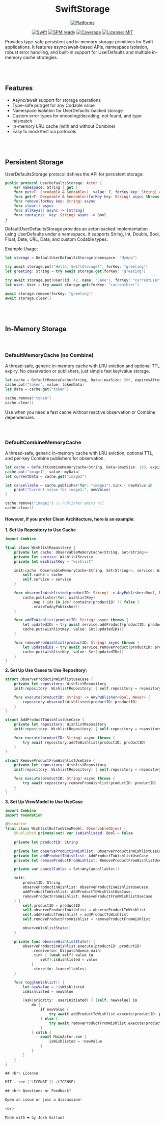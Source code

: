 <div align="center">

<h1>SwiftStorage</h1>

[![Platforms](https://img.shields.io/badge/Platforms-iOS%2016%2B%20%7C%20iPadOS%2016%2B%20%7C%20macOS%2013%2B%20%7C%20watchOS%209%2B%20%7C%20tvOS%2016%2B%20%7C%20visionOS%201%2B-blue.svg?style=flat)](#requirements)
<br>

[![Swift](https://img.shields.io/badge/Swift-5.9%2B-orange.svg?style=flat)](https://swift.org)
[![SPM ready](https://img.shields.io/badge/SPM-ready-brightgreen.svg?style=flat-square)](https://swift.org/package-manager/)
[![Coverage](https://img.shields.io/badge/Coverage-99.1%25-brightgreen.svg?style=flat)](#)
[![License: MIT](https://img.shields.io/badge/License-MIT-yellow.svg)](./LICENSE)

</div>

Provides type-safe persistent and in-memory storage primitives for Swift applications. It features async/await-based APIs, namespace isolation, robust error handling, and built-in support for UserDefaults and multiple in-memory cache strategies.

## <br><br> Features

- Async/await support for storage operations
- Type-safe put/get for any Codable value
- Namespace isolation for UserDefaults-backed storage
- Custom error types for encoding/decoding, not found, and type mismatch
- In-memory LRU cache (with and without Combine)
- Easy to mock/test via protocols

## <br><br> Persistent Storage

UserDefaultsStorage protocol defines the API for persistent storage:

```Swift
public protocol UserDefaultsStorage: Actor {
    var namespace: String { get }
    func put<T: Encodable & Sendable>(_ value: T, forKey key: String) async throws
    func get<T: Decodable & Sendable>(forKey key: String) async throws -> T
    func remove(forKey key: String) async
    func clear() async
    func allKeys() async -> [String]
    func contains(_ key: String) async -> Bool
}
```

DefaultUserDefaultsStorage provides an actor-backed implementation using UserDefaults under a namespace. It supports String, Int, Double, Bool, Float, Date, URL, Data, and custom Codable types.

Example Usage:

```Swift
let storage = DefaultUserDefaultsStorage(namespace: "MyApp")

try await storage.put("Hello, SwiftStorage!", forKey: "greeting")
let greeting: String = try await storage.get(forKey: "greeting")

try await storage.put(User(id: 42, name: "Jane"), forKey: "currentUser")
let user: User = try await storage.get(forKey: "currentUser")

await storage.remove(forKey: "greeting")
await storage.clear()
```

## <br><br> In-Memory Storage

### <br><br> DefaultMemoryCache (no Combine)

A thread-safe, generic in-memory cache with LRU eviction and optional TTL expiry. No observation or publishers, just simple fast key/value storage.

```Swift
let cache = DefaultMemoryCache<String, Data>(maxSize: 200, expiresAfter: 30)
cache.put("token", value: tokenData)
let data = cache.get("token")

cache.remove("token")
cache.clear()
```

Use when you need a fast cache without reactive observation or Combine dependencies.

### <br><br> DefaultCombineMemoryCache

A thread-safe, generic in-memory cache with LRU eviction, optional TTL, and per-key Combine publishers for observation.

```Swift
let cache = DefaultCombineMemoryCache<String, Data>(maxSize: 100, expiresAfter: 60)
cache.put("image1", value: myData)
let currentData = cache.get("image1")

let cancellable = cache.publisher(for: "image1").sink { newValue in
    print("Current value for image1:", newValue)
}

cache.remove("image1") // Publisher emits nil
cache.clear()
```

#### However, if you prefer Clean Architecture, here is an example:

**1. Set Up Repository to Use Cache**

```Swift
import Combine

final class WishlistRepository {
    private let cache: ObservableMemoryCache<String, Set<String>>
    private let service: WishlistService
    private let wishlistKey = "wishlist"

    init(cache: ObservableMemoryCache<String, Set<String>>, service: WishlistService) {
        self.cache = cache
        self.service = service
    }

    func observeIsWishlisted(productID: String) -> AnyPublisher<Bool, Never> {
        cache.publisher(for: wishlistKey)
            .map { ids in ids?.contains(productID) ?? false }
            .eraseToAnyPublisher()
    }

    func addToWishlist(productID: String) async throws {
        let updatedIDs = try await service.addProduct(productID: productID)
        cache.put(wishlistKey, value: Set(updatedIDs))
    }

    func removeFromWishlist(productID: String) async throws {
        let updatedIDs = try await service.removeProduct(productID: productID)
        cache.put(wishlistKey, value: Set(updatedIDs))
    }
}

```

**2. Set Up Use Cases to Use Repository**\

```Swift
struct ObserveProductInWishlistUseCase {
    private let repository: WishlistRepository
    init(repository: WishlistRepository) { self.repository = repository }

    func execute(productID: String) -> AnyPublisher<Bool, Never> {
        repository.observeIsWishlisted(productID: productID)
    }
}

struct AddProductToWishlistUseCase {
    private let repository: WishlistRepository
    init(repository: WishlistRepository) { self.repository = repository }

    func execute(productID: String) async throws {
        try await repository.addToWishlist(productID: productID)
    }
}

struct RemoveProductFromWishlistUseCase {
    private let repository: WishlistRepository
    init(repository: WishlistRepository) { self.repository = repository }

    func execute(productID: String) async throws {
        try await repository.removeFromWishlist(productID: productID)
    }
}

```

**3. Set Up ViewModel to Use UseCase**

```Swift
import Combine
import Foundation

@MainActor
final class WishlistButtonViewModel: ObservableObject {
    @Published private(set) var isWishlisted: Bool = false
    
    private let productID: String

    private let observeProductInWishlist: ObserveProductInWishlistUseCase
    private let addProductToWishlist: AddProductToWishlistUseCase
    private let removeProductFromWishlist: RemoveProductFromWishlistUseCase

    private var cancellables = Set<AnyCancellable>()

    init(
        productID: String,
        observeProductInWishlist: ObserveProductInWishlistUseCase,
        addProductToWishlist: AddProductToWishlistUseCase,
        removeProductFromWishlist: RemoveProductFromWishlistUseCase
    ) {
        self.productID = productID
        self.observeProductInWishlist = observeProductInWishlist
        self.addProductToWishlist = addProductToWishlist
        self.removeProductFromWishlist = removeProductFromWishlist

        observeWishlistState()
    }

    private func observeWishlistState() {
        observeProductInWishlist.execute(productID: productID)
            .receive(on: DispatchQueue.main)
            .sink { [weak self] value in
                self?.isWishlisted = value
            }
            .store(in: &cancellables)
    }

    func toggleWishlist() {
        let newValue = !isWishlisted
        isWishlisted = newValue

        Task(priority: .userInitiated) { [self, newValue] in
            do {
                if newValue {
                    try await addProductToWishlist.execute(productID: productID)
                } else {
                    try await removeProductFromWishlist.execute(productID: productID)
                }
            } catch {
                await MainActor.run {
                    isWishlisted = !newValue
                }
            }
        }
    }
}

## <br> License

MIT – see [`LICENSE`](./LICENSE)

## <br> Questions or Feedback?

Open an issue or join a discussion!

<br>

Made with ❤️ by Josh Gallant

